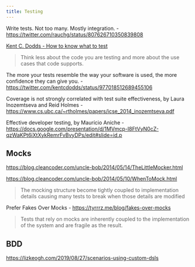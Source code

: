 ```yaml
---
title: Testing
---
```


Write tests. Not too many. Mostly integration. - https://twitter.com/rauchg/status/807626710350839808

[Kent C. Dodds - How to know what to test](https://kentcdodds.com/blog/how-to-know-what-to-test)

> Think less about the code you are testing and more about the use cases that code supports.

The more your tests resemble the way your software is used, the more confidence they can give you. - https://twitter.com/kentcdodds/status/977018512689455106

Coverage is not strongly correlated with test suite effectiveness, by Laura Inozemtseva and Reid Holmes - https://www.cs.ubc.ca/~rtholmes/papers/icse_2014_inozemtseva.pdf

Effective developer testing, by Maurício Aniche - https://docs.google.com/presentation/d/1MVmcp-I8FtVyN0cZ-qzWaKPt6iXtXykRemrFvBvyDPs/edit#slide=id.p

## Mocks

https://blog.cleancoder.com/uncle-bob/2014/05/14/TheLittleMocker.html

https://blog.cleancoder.com/uncle-bob/2014/05/10/WhenToMock.html

> The mocking structure become tightly coupled to implementation details causing many tests to break when those details are modified

Prefer Fakes Over Mocks - https://tyrrrz.me/blog/fakes-over-mocks

> Tests that rely on mocks are inherently coupled to the implementation of the system and are fragile as the result.

## BDD

https://lizkeogh.com/2019/08/27/scenarios-using-custom-dsls
